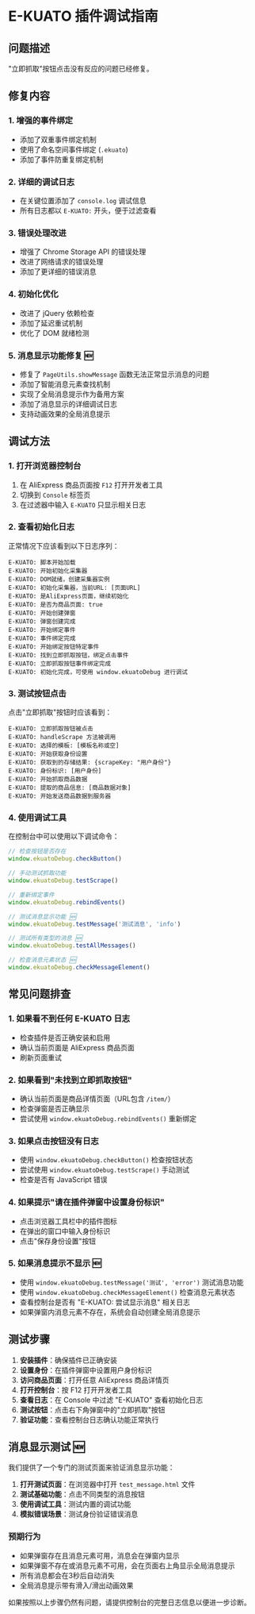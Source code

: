 # E-KUATO 插件调试指南

## 问题描述
"立即抓取"按钮点击没有反应的问题已经修复。

## 修复内容

### 1. 增强的事件绑定
- 添加了双重事件绑定机制
- 使用了命名空间事件绑定 (`.ekuato`)
- 添加了事件防重复绑定机制

### 2. 详细的调试日志
- 在关键位置添加了 `console.log` 调试信息
- 所有日志都以 `E-KUATO:` 开头，便于过滤查看

### 3. 错误处理改进
- 增强了 Chrome Storage API 的错误处理
- 改进了网络请求的错误处理
- 添加了更详细的错误消息

### 4. 初始化优化
- 改进了 jQuery 依赖检查
- 添加了延迟重试机制
- 优化了 DOM 就绪检测

### 5. 消息显示功能修复 🆕
- 修复了 `PageUtils.showMessage` 函数无法正常显示消息的问题
- 添加了智能消息元素查找机制
- 实现了全局消息提示作为备用方案
- 添加了消息显示的详细调试日志
- 支持动画效果的全局消息提示

## 调试方法

### 1. 打开浏览器控制台
1. 在 AliExpress 商品页面按 `F12` 打开开发者工具
2. 切换到 `Console` 标签页
3. 在过滤器中输入 `E-KUATO` 只显示相关日志

### 2. 查看初始化日志
正常情况下应该看到以下日志序列：
```
E-KUATO: 脚本开始加载
E-KUATO: 开始初始化采集器
E-KUATO: DOM就绪，创建采集器实例
E-KUATO: 初始化采集器，当前URL: [页面URL]
E-KUATO: 是AliExpress页面，继续初始化
E-KUATO: 是否为商品页面: true
E-KUATO: 开始创建弹窗
E-KUATO: 弹窗创建完成
E-KUATO: 开始绑定事件
E-KUATO: 事件绑定完成
E-KUATO: 开始绑定按钮特定事件
E-KUATO: 找到立即抓取按钮，绑定点击事件
E-KUATO: 立即抓取按钮事件绑定完成
E-KUATO: 初始化完成，可使用 window.ekuatoDebug 进行调试
```

### 3. 测试按钮点击
点击"立即抓取"按钮时应该看到：
```
E-KUATO: 立即抓取按钮被点击
E-KUATO: handleScrape 方法被调用
E-KUATO: 选择的模板: [模板名称或空]
E-KUATO: 开始获取身份设置
E-KUATO: 获取到的存储结果: {scrapeKey: "用户身份"}
E-KUATO: 身份标识: [用户身份]
E-KUATO: 开始抓取商品数据
E-KUATO: 提取的商品信息: [商品数据对象]
E-KUATO: 开始发送商品数据到服务器
```

### 4. 使用调试工具
在控制台中可以使用以下调试命令：

```javascript
// 检查按钮是否存在
window.ekuatoDebug.checkButton()

// 手动测试抓取功能
window.ekuatoDebug.testScrape()

// 重新绑定事件
window.ekuatoDebug.rebindEvents()

// 测试消息显示功能 🆕
window.ekuatoDebug.testMessage('测试消息', 'info')

// 测试所有类型的消息 🆕
window.ekuatoDebug.testAllMessages()

// 检查消息元素状态 🆕
window.ekuatoDebug.checkMessageElement()
```

## 常见问题排查

### 1. 如果看不到任何 E-KUATO 日志
- 检查插件是否正确安装和启用
- 确认当前页面是 AliExpress 商品页面
- 刷新页面重试

### 2. 如果看到"未找到立即抓取按钮"
- 确认当前页面是商品详情页面（URL包含 `/item/`）
- 检查弹窗是否正确显示
- 尝试使用 `window.ekuatoDebug.rebindEvents()` 重新绑定

### 3. 如果点击按钮没有日志
- 使用 `window.ekuatoDebug.checkButton()` 检查按钮状态
- 尝试使用 `window.ekuatoDebug.testScrape()` 手动测试
- 检查是否有 JavaScript 错误

### 4. 如果提示"请在插件弹窗中设置身份标识"
- 点击浏览器工具栏中的插件图标
- 在弹出的窗口中输入身份标识
- 点击"保存身份设置"按钮

### 5. 如果消息提示不显示 🆕
- 使用 `window.ekuatoDebug.testMessage('测试', 'error')` 测试消息功能
- 使用 `window.ekuatoDebug.checkMessageElement()` 检查消息元素状态
- 查看控制台是否有 "E-KUATO: 尝试显示消息" 相关日志
- 如果弹窗内消息元素不存在，系统会自动创建全局消息提示

## 测试步骤

1. **安装插件**：确保插件已正确安装
2. **设置身份**：在插件弹窗中设置用户身份标识
3. **访问商品页面**：打开任意 AliExpress 商品详情页
4. **打开控制台**：按 F12 打开开发者工具
5. **查看日志**：在 Console 中过滤 "E-KUATO" 查看初始化日志
6. **测试按钮**：点击右下角弹窗中的"立即抓取"按钮
7. **验证功能**：查看控制台日志确认功能正常执行

## 消息显示测试 🆕

我们提供了一个专门的测试页面来验证消息显示功能：

1. **打开测试页面**：在浏览器中打开 `test_message.html` 文件
2. **测试基础功能**：点击不同类型的消息按钮
3. **使用调试工具**：测试内置的调试功能
4. **模拟错误场景**：测试身份验证错误消息

### 预期行为
- 如果弹窗存在且消息元素可用，消息会在弹窗内显示
- 如果弹窗不存在或消息元素不可用，会在页面右上角显示全局消息提示
- 所有消息都会在3秒后自动消失
- 全局消息提示带有滑入/滑出动画效果

如果按照以上步骤仍然有问题，请提供控制台的完整日志信息以便进一步诊断。
